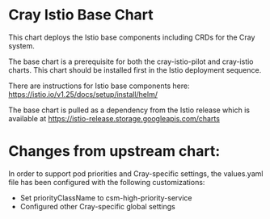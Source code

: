 # Cray Istio Base Chart

This chart deploys the Istio base components including CRDs for the Cray system.

The base chart is a prerequisite for both the cray-istio-pilot and cray-istio charts.
This chart should be installed first in the Istio deployment sequence.

There are instructions for Istio base components here:
https://istio.io/v1.25/docs/setup/install/helm/

The base chart is pulled as a dependency from the Istio release which is available at
https://istio-release.storage.googleapis.com/charts

# Changes from upstream chart:

In order to support pod priorities and Cray-specific settings, the values.yaml file
has been configured with the following customizations:
- Set priorityClassName to csm-high-priority-service
- Configured other Cray-specific global settings
